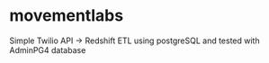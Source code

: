 # movementlabs

Simple Twilio API -> Redshift ETL using postgreSQL and tested with AdminPG4 database
